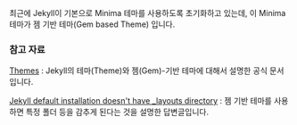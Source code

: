 최근에 Jekyll이 기본으로 Minima 테마를 사용하도록 초기화하고 있는데, 이 Minima 테마가 젬 기반 테마(Gem based Theme) 입니다. 

### 참고 자료

[Themes](https://jekyllrb.com/docs/themes/) : Jekyll의 테마(Theme)와 젬(Gem)-기반 테마에 대해서 설명한 공식 문서입니다.

[Jekyll default installation doesn't have _layouts directory](http://stackoverflow.com/questions/38891463/jekyll-default-installation-doesnt-have-layouts-directory) : 젬 기반 테마를 사용하면 특정 폴더 등을 감추게 된다는 것을 설명한 답변글입니다.